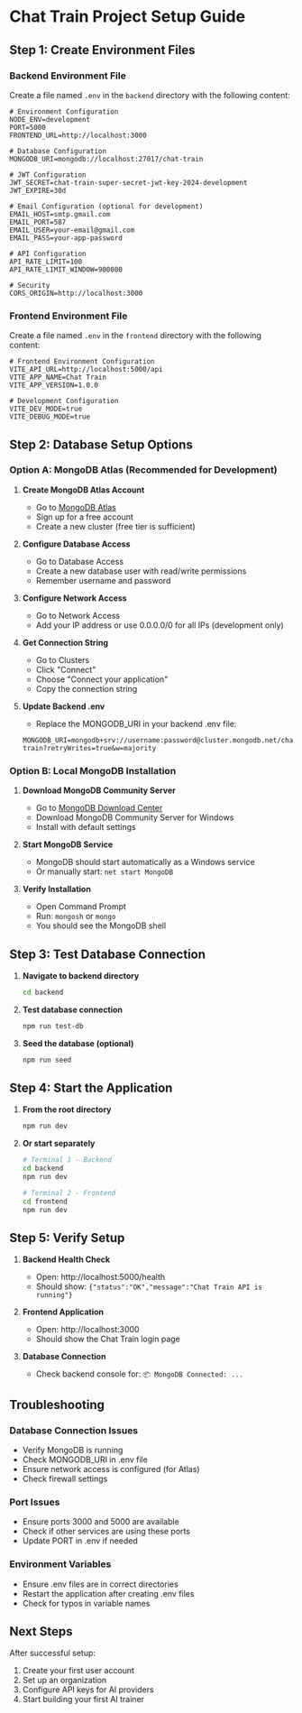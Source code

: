# Chat Train Project Setup Guide

## Step 1: Create Environment Files

### Backend Environment File
Create a file named `.env` in the `backend` directory with the following content:

```env
# Environment Configuration
NODE_ENV=development
PORT=5000
FRONTEND_URL=http://localhost:3000

# Database Configuration
MONGODB_URI=mongodb://localhost:27017/chat-train

# JWT Configuration
JWT_SECRET=chat-train-super-secret-jwt-key-2024-development
JWT_EXPIRE=30d

# Email Configuration (optional for development)
EMAIL_HOST=smtp.gmail.com
EMAIL_PORT=587
EMAIL_USER=your-email@gmail.com
EMAIL_PASS=your-app-password

# API Configuration
API_RATE_LIMIT=100
API_RATE_LIMIT_WINDOW=900000

# Security
CORS_ORIGIN=http://localhost:3000
```

### Frontend Environment File
Create a file named `.env` in the `frontend` directory with the following content:

```env
# Frontend Environment Configuration
VITE_API_URL=http://localhost:5000/api
VITE_APP_NAME=Chat Train
VITE_APP_VERSION=1.0.0

# Development Configuration
VITE_DEV_MODE=true
VITE_DEBUG_MODE=true
```

## Step 2: Database Setup Options

### Option A: MongoDB Atlas (Recommended for Development)

1. **Create MongoDB Atlas Account**
   - Go to [MongoDB Atlas](https://www.mongodb.com/atlas)
   - Sign up for a free account
   - Create a new cluster (free tier is sufficient)

2. **Configure Database Access**
   - Go to Database Access
   - Create a new database user with read/write permissions
   - Remember username and password

3. **Configure Network Access**
   - Go to Network Access
   - Add your IP address or use 0.0.0.0/0 for all IPs (development only)

4. **Get Connection String**
   - Go to Clusters
   - Click "Connect"
   - Choose "Connect your application"
   - Copy the connection string

5. **Update Backend .env**
   - Replace the MONGODB_URI in your backend .env file:
   ```env
   MONGODB_URI=mongodb+srv://username:password@cluster.mongodb.net/chat-train?retryWrites=true&w=majority
   ```

### Option B: Local MongoDB Installation

1. **Download MongoDB Community Server**
   - Go to [MongoDB Download Center](https://www.mongodb.com/try/download/community)
   - Download MongoDB Community Server for Windows
   - Install with default settings

2. **Start MongoDB Service**
   - MongoDB should start automatically as a Windows service
   - Or manually start: `net start MongoDB`

3. **Verify Installation**
   - Open Command Prompt
   - Run: `mongosh` or `mongo`
   - You should see the MongoDB shell

## Step 3: Test Database Connection

1. **Navigate to backend directory**
   ```bash
   cd backend
   ```

2. **Test database connection**
   ```bash
   npm run test-db
   ```

3. **Seed the database (optional)**
   ```bash
   npm run seed
   ```

## Step 4: Start the Application

1. **From the root directory**
   ```bash
   npm run dev
   ```

2. **Or start separately**
   ```bash
   # Terminal 1 - Backend
   cd backend
   npm run dev

   # Terminal 2 - Frontend
   cd frontend
   npm run dev
   ```

## Step 5: Verify Setup

1. **Backend Health Check**
   - Open: http://localhost:5000/health
   - Should show: `{"status":"OK","message":"Chat Train API is running"}`

2. **Frontend Application**
   - Open: http://localhost:3000
   - Should show the Chat Train login page

3. **Database Connection**
   - Check backend console for: `📦 MongoDB Connected: ...`

## Troubleshooting

### Database Connection Issues
- Verify MongoDB is running
- Check MONGODB_URI in .env file
- Ensure network access is configured (for Atlas)
- Check firewall settings

### Port Issues
- Ensure ports 3000 and 5000 are available
- Check if other services are using these ports
- Update PORT in .env if needed

### Environment Variables
- Ensure .env files are in correct directories
- Restart the application after creating .env files
- Check for typos in variable names

## Next Steps

After successful setup:
1. Create your first user account
2. Set up an organization
3. Configure API keys for AI providers
4. Start building your first AI trainer